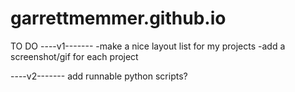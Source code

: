 # garrettmemmer.github.io

TO DO
----v1-------
-make a nice layout list for my projects
-add a screenshot/gif for each project

----v2-------
add runnable python scripts?
